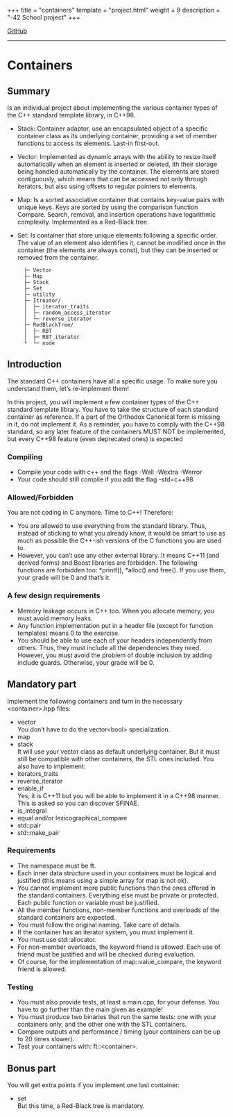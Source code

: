 +++
title = "containers"
template = "project.html"
weight = 9
description = "-42 School project"
+++

<a target="blank" href="https://github.com/sebamiro/ft_containers">GitHub</a>

---

# Containers

## Summary

Is an individual project about implementing the various container
types of the C++ standard template library, in C++98.

- Stack: Container adaptor, use an encapsulated object of a specific
  container class as its underlying container, providing a set of member functions to access its elements. Last-in first-out.
- Vector: Implemented as dynamic arrays with the ability to resize itself automatically when an element is inserted or deleted,
  ith their storage being handled automatically by the container. The elements are stored contiguously, which means that can
  be accessed not only through iterators, but also using offsets to regular pointers to elements.
- Map: Is a sorted associative container that contains key-value pairs with unique keys. Keys are sorted by using the
  comparison function Compare. Search, removal, and insertion operations have logarithmic complexity. Implemented as a Red-Black tree.
- Set: Is container that store unique elements following a specific order. The value of an element also identifies it, cannot be modified once in the container
  (the elements are always const), but they can be inserted or removed from the container.

		├─ Vector
		├─ Map
		├─ Stack
		├─ Set
		├─ utility
		├─ Itreator/
		│  ├─ iterator_traits
		│  ├─ random_access_iterator
		│  └─ reverse_iterator
		├─ RedBlackTree/
		│  ├─ RBT
		│  ├─ RBT_iterator
		└  └─ node

## Introduction

The standard C++ containers have all a specific usage.
To make sure you understand them, let’s re-implement them!

In this project, you will implement a few container types of the C++ standard template
library.
You have to take the structure of each standard container as reference. If a part of
the Orthodox Canonical form is missing in it, do not implement it.
As a reminder, you have to comply with the C++98 standard, so any later feature of
the containers MUST NOT be implemented, but every C++98 feature (even deprecated
ones) is expected

### Compiling

- Compile your code with c++ and the flags -Wall -Wextra -Werror
- Your code should still compile if you add the flag -std=c++98

### Allowed/Forbidden

You are not coding in C anymore. Time to C++! Therefore:
- You are allowed to use everything from the standard library. Thus, instead of
sticking to what you already know, it would be smart to use as much as possible
the C++-ish versions of the C functions you are used to.
- However, you can’t use any other external library. It means C++11 (and derived
forms) and Boost libraries are forbidden. The following functions are forbidden
too: *printf(), *alloc() and free(). If you use them, your grade will be 0 and
that’s it.

### A few design requirements
- Memory leakage occurs in C++ too. When you allocate memory, you must avoid
memory leaks.
- Any function implementation put in a header file (except for function templates)
means 0 to the exercise.
- You should be able to use each of your headers independently from others. Thus,
they must include all the dependencies they need. However, you must avoid the
problem of double inclusion by adding include guards. Otherwise, your grade will
be 0.

## Mandatory part

Implement the following containers and turn in the necessary \<container\>.hpp files:
- vector<br>
You don’t have to do the vector\<bool\> specialization.
- map
- stack<br>
It will use your vector class as default underlying container. But it must still be
compatible with other containers, the STL ones included.
You also have to implement:
- iterators_traits
- reverse_iterator
- enable_if<br>
Yes, it is C++11 but you will be able to implement it in a C++98 manner.
This is asked so you can discover SFINAE.
- is_integral
- equal and/or lexicographical_compare
- std::pair
- std::make_pair

### Requirements

- The namespace must be ft.
- Each inner data structure used in your containers must be logical and justified (this
means using a simple array for map is not ok).
- You cannot implement more public functions than the ones offered in the standard
containers. Everything else must be private or protected. Each public function or
variable must be justified.
- All the member functions, non-member functions and overloads of the standard
containers are expected.
- You must follow the original naming. Take care of details.
- If the container has an iterator system, you must implement it.
- You must use std::allocator.
- For non-member overloads, the keyword friend is allowed. Each use of friend
must be justified and will be checked during evaluation.
- Of course, for the implementation of map::value_compare, the keyword friend is
allowed.

### Testing

- You must also provide tests, at least a main.cpp, for your defense. You have to go
further than the main given as example!
- You must produce two binaries that run the same tests: one with your containers
only, and the other one with the STL containers.
- Compare outputs and performance / timing (your containers can be up to 20
times slower).
- Test your containers with: ft::\<container\>.

## Bonus part

You will get extra points if you implement one last container:
- set<br>
But this time, a Red-Black tree is mandatory.

